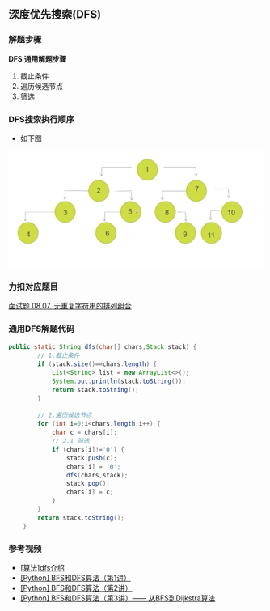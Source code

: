 ## 深度优先搜索(DFS)

### 解题步骤
**DFS 通用解题步骤**
1. 截止条件   
2. 遍历候选节点   
3. 筛选   

### DFS搜索执行顺序
- 如下图

![dfs](/images/Jietu20200422-195425@2x.jpg)


### 力扣对应题目
[面试题 08.07. 无重复字符串的排列组合](https://leetcode-cn.com/problems/permutation-i-lcci/)

### 通用DFS解题代码
```java
public static String dfs(char[] chars,Stack stack) {
        // 1.截止条件
        if (stack.size()==chars.length) {
            List<String> list = new ArrayList<>();
            System.out.println(stack.toString());
            return stack.toString();
        }

        // 2.遍历候选节点
        for (int i=0;i<chars.length;i++) {
            char c = chars[i];
            // 2.1 筛选
            if (chars[i]!='0') {
                stack.push(c);
                chars[i] = '0';
                dfs(chars,stack);
                stack.pop();
                chars[i] = c;
            }
        }
        return stack.toString();
    }
```

### 参考视频
- [[算法]dfs介绍](https://www.bilibili.com/video/BV1qE411E7di?from=search&seid=1863457748201838862)
- [[Python] BFS和DFS算法（第1讲）](https://www.bilibili.com/video/BV1Ks411579J/?spm_id_from=333.788.videocard.1)
- [[Python] BFS和DFS算法（第2讲）](https://www.bilibili.com/video/BV1Ks411575U/?spm_id_from=333.788.videocard.0)
- [[Python] BFS和DFS算法（第3讲）—— 从BFS到Dijkstra算法](https://www.bilibili.com/video/BV1ts41157Sy/?spm_id_from=333.788.videocard.0)
